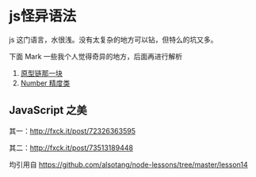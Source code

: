 # js怪异语法

js 这门语言，水很浅。没有太复杂的地方可以钻，但特么的坑又多。

下面 Mark 一些我个人觉得奇异的地方，后面再进行解析

1. [原型链那一块](https://github.com/guangxiao/strange-js/issues/1)
2. [Number 精度类](https://github.com/guangxiao/strange-js/issues/2)

## JavaScript 之美

其一：http://fxck.it/post/72326363595

其二：http://fxck.it/post/73513189448

均引用自 https://github.com/alsotang/node-lessons/tree/master/lesson14

